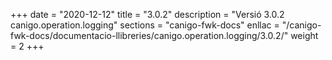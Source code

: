 +++
date        = "2020-12-12"
title       = "3.0.2"
description = "Versió 3.0.2 canigo.operation.logging"
sections    = "canigo-fwk-docs"
enllac		= "/canigo-fwk-docs/documentacio-llibreries/canigo.operation.logging/3.0.2/"
weight		= 2
+++
